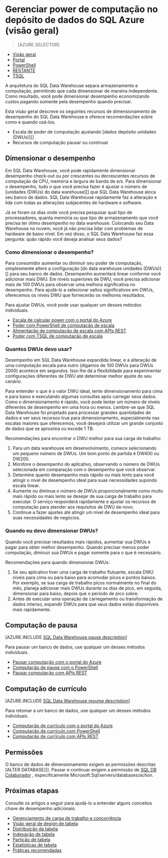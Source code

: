 <properties
   pageTitle="Gerenciar power de computação no depósito de dados do SQL Azure (visão geral) | Microsoft Azure"
   description="Escala de desempenho recursos no armazém de dados do SQL Azure. Dimensionar ajustando DWUs ou pausar e continuar recursos de computação para economizar custos."
   services="sql-data-warehouse"
   documentationCenter="NA"
   authors="barbkess"
   manager="barbkess"
   editor=""/>

<tags
   ms.service="sql-data-warehouse"
   ms.devlang="NA"
   ms.topic="article"
   ms.tgt_pltfrm="NA"
   ms.workload="data-services"
   ms.date="09/03/2016"
   ms.author="barbkess;sonyama"/>

# <a name="manage-compute-power-in-azure-sql-data-warehouse-overview"></a>Gerenciar power de computação no depósito de dados do SQL Azure (visão geral)

> [AZURE.SELECTOR]
- [Visão geral](sql-data-warehouse-manage-compute-overview.md)
- [Portal](sql-data-warehouse-manage-compute-portal.md)
- [PowerShell](sql-data-warehouse-manage-compute-powershell.md)
- [RESTANTE](sql-data-warehouse-manage-compute-rest-api.md)
- [TSQL](sql-data-warehouse-manage-compute-tsql.md)

A arquitetura do SQL Data Warehouse separa armazenamento e computação, permitindo que cada dimensionar de maneira independente. Como resultado, você pode dimensionar desempenho economizando custos pagando somente pela desempenho quando precisar. 

Esta visão geral descreve os seguintes recursos de dimensionamento de desempenho do SQL Data Warehouse e oferece recomendações sobre como e quando usá-los. 

- Escala de poder de computação ajustando [dados depósito unidades (DWUs)][]
- Recursos de computação pausar ou continuar

<a name="scale-performance-bk"></a>

## <a name="scale-performance"></a>Dimensionar o desempenho

Em SQL Data Warehouse, você pode rapidamente dimensionar desempenho check-out ou por crescentes ou decrescentes recursos de computação de CPU, memória e largura de banda de e/s. Para dimensionar o desempenho, tudo o que você precisa fazer é ajustar o número de [unidades (DWUs) do data warehouse][] que SQL Data Warehouse aloca seu banco de dados. SQL Data Warehouse rapidamente faz a alteração e lida com todas as alterações subjacentes de hardware e software.

Já se foram os dias onde você precisa pesquisar qual tipo de processadores, quanta memória ou que tipo de armazenamento que você precisa ter ótimo desempenho no data warehouse. Colocando seu Data Warehouse na nuvem, você já não precisa lidar com problemas de hardware de baixo nível. Em vez disso, o SQL Data Warehouse faz essa pergunta: quão rápido você deseja analisar seus dados? 

### <a name="how-do-i-scale-performance"></a>Como dimensionar o desempenho?

Para consumidor aumentar ou diminuir seu poder de computação, simplesmente altere a configuração [do data warehouse unidades (DWUs)][] para seu banco de dados. Desempenho aumentará linear conforme você adicionar mais DWU.  Em níveis superiores de DWU, você precisa adicionar mais de 100 DWUs para observar uma melhora significativa no desempenho. Para ajudá-lo a selecionar saltos significativos em DWUs, oferecemos os níveis DWU que fornecerão os melhores resultados.
 
Para ajustar DWUs, você pode usar qualquer um desses métodos individuais.

- [Escala de calcular power com o portal do Azure][]
- [Poder com PowerShell de computação de escala][]
- [Alimentação de computação de escala com APIs REST][]
- [Poder com TSQL de computação de escala][]

### <a name="how-many-dwus-should-i-use"></a>Quantos DWUs devo usar?
 
Desempenho em SQL Data Warehouse expandida linear, e a alteração de uma computação escala para outro (digamos de 100 DWUs para DWUs 2000) acontece em segundos. Isso lhe dá a flexibilidade para experimentar configurações diferentes de DWU até determinar melhor ajuste do seu cenário.

Para entender o que é o valor DWU ideal, tente dimensionamento para cima e para baixo e executando algumas consultas após carregar seus dados. Como o dimensionamento é rápido, você pode tentar um número de níveis diferentes de desempenho em uma hora ou menos. Lembre-se que SQL Data Warehouse foi projetado para processar grandes quantidades de dados e ver seus recursos true para dimensionamento, especialmente nas escalas maiores que oferecemos, você desejará utilizar um grande conjunto de dados que se aproxima ou excede 1 TB.

Recomendações para encontrar o DWU melhor para sua carga de trabalho:

1. Para um data warehouse em desenvolvimento, comece selecionando um pequeno número de DWUs.  Um bom ponto de partida é DW400 ou DW200.
2. Monitore o desempenho do aplicativo, observando o número de DWUs selecionada em comparação com o desempenho que você observar.
3. Determine quanto desempenho mais rápido ou mais lento para você atingir o nível de desempenho ideal para suas necessidades supondo escala linear.
4. Aumente ou diminua o número de DWUs proporcionalmente como muito mais rápido ou mais lento se desejar de sua carga de trabalho para executar. O serviço responderá rapidamente e ajustar os recursos de computação para atender aos requisitos de DWU de novo.
5. Continue a fazer ajustes até atingir um nível de desempenho ideal para suas necessidades de negócios.

### <a name="when-should-i-scale-dwus"></a>Quando eu devo dimensionar DWUs?

Quando você precisar resultados mais rápidos, aumentar sua DWUs e pagar para obter melhor desempenho.  Quando precisar menos poder computação, diminuir sua DWUs e pagar somente para o que é necessário. 

Recomendações para quando dimensionar DWUs:

1. Se seu aplicativo tiver uma carga de trabalho flutuante, escala DWU níveis para cima ou para baixo para acomodar picos e pontos baixos. Por exemplo, se sua carga de trabalho picos normalmente no final do mês, planeja adicionar mais DWUs durante os dias de pico, em seguida, dimensionar para baixo, depois que o período de pico sobre.
2. Antes de executar uma operação de carregamento ou transformação de dados intenso, expandir DWUs para que seus dados estão disponíveis mais rapidamente.

<a name="pause-compute-bk"></a>

## <a name="pause-compute"></a>Computação de pausa

[AZURE.INCLUDE [SQL Data Warehouse pause description](../../includes/sql-data-warehouse-pause-description.md)]

Para pausar um banco de dados, use qualquer um desses métodos individuais.

- [Pausar computação com o portal do Azure][]
- [Computação de pause com o PowerShell][]
- [Pausar computação com APIs REST][]

<a name="resume-compute-bk"></a>

## <a name="resume-compute"></a>Computação de currículo

[AZURE.INCLUDE [SQL Data Warehouse resume description](../../includes/sql-data-warehouse-resume-description.md)]

Para retomar a um banco de dados, use qualquer um desses métodos individuais.

- [Computação de currículo com o portal do Azure][]
- [Computação de currículo com PowerShell][]
- [Computação de currículo com APIs REST][]

## <a name="permissions"></a>Permissões

O banco de dados de dimensionamento exigem as permissões descritas [ALTER DATABASE][].  Pausar e continuar exigem a permissão de [SQL DB Colaborador][] , especificamente Microsoft.Sql/servers/databases/action.

<a name="next-steps-bk"></a>

## <a name="next-steps"></a>Próximas etapas
Consulte os artigos a seguir para ajudá-lo a entender alguns conceitos chave de desempenho adicionais:

- [Gerenciamento de carga de trabalho e concorrência][]
- [Visão geral de design de tabela][]
- [Distribuição da tabela][]
- [Indexação de tabela][]
- [Partição de tabela][]
- [Estatísticas de tabela][]
- [Práticas recomendadas][]

<!--Image reference-->

<!--Article references-->
[unidades de dados de depósito (DWUs)]: ./sql-data-warehouse-overview-what-is.md#data-warehouse-units

[Escala de calcular power com o portal do Azure]: ./sql-data-warehouse-manage-compute-portal.md#scale-compute-bk
[Poder com PowerShell de computação de escala]: ./sql-data-warehouse-manage-compute-powershell.md#scale-compute-bk
[Alimentação de computação de escala com APIs REST]: ./sql-data-warehouse-manage-compute-rest-api.md#scale-compute-bk
[Poder com TSQL de computação de escala]: ./sql-data-warehouse-manage-compute-tsql.md#scale-compute-bk

[capacity limits]: ./sql-data-warehouse-service-capacity-limits.md

[Pausar computação com o portal do Azure]:  ./sql-data-warehouse-manage-compute-portal.md#pause-compute-bk
[Computação de pause com o PowerShell]: ./sql-data-warehouse-manage-compute-powershell.md#pause-compute-bk
[Pausar computação com APIs REST]: ./sql-data-warehouse-manage-compute-rest-api.md#pause-compute-bk

[Computação de currículo com o portal do Azure]:  ./sql-data-warehouse-manage-compute-portal.md#resume-compute-bk
[Computação de currículo com PowerShell]: ./sql-data-warehouse-manage-compute-powershell.md#resume-compute-bk
[Computação de currículo com APIs REST]: ./sql-data-warehouse-manage-compute-rest-api.md#resume-compute-bk

[Gerenciamento de carga de trabalho e concorrência]: ./sql-data-warehouse-develop-concurrency.md
[Visão geral de design de tabela]: ./sql-data-warehouse-tables-overview.md
[Distribuição da tabela]: ./sql-data-warehouse-tables-distribute.md
[Indexação de tabela]: ./sql-data-warehouse-tables-index.md
[Partição de tabela]: ./sql-data-warehouse-tables-partition.md
[Estatísticas de tabela]: ./sql-data-warehouse-tables-statistics.md
[Práticas recomendadas]: ./sql-data-warehouse-best-practices.md 
[development overview]: ./sql-data-warehouse-overview-develop.md

[SQL DB Colaborador]: ../active-directory/role-based-access-built-in-roles.md#sql-db-contributor

<!--MSDN references-->
[ALTERAR BANCO DE DADOS]: https://msdn.microsoft.com/library/mt204042.aspx

<!--Other Web references-->
[Azure portal]: http://portal.azure.com/
